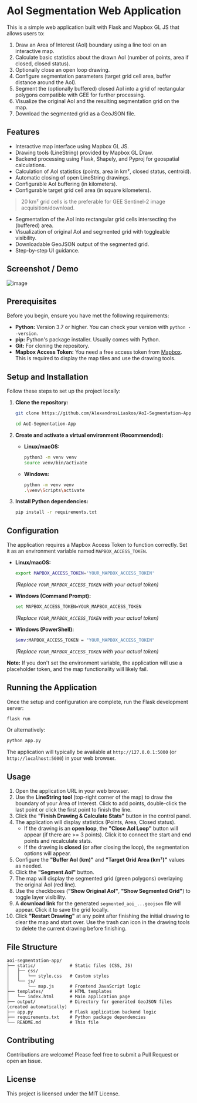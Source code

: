 # AoI Segmentation Web Application 

This is a simple web application built with Flask and Mapbox GL JS that allows users to:

1.  Draw an Area of Interest (AoI) boundary using a line tool on an interactive map.
2.  Calculate basic statistics about the drawn AoI (number of points, area if closed, closed status).
3.  Optionally close an open loop drawing.
4.  Configure segmentation parameters (target grid cell area, buffer distance around the AoI).
5.  Segment the (optionally buffered) closed AoI into a grid of rectangular polygons compatible with GEE for further processing.
6.  Visualize the original AoI and the resulting segmentation grid on the map.
7.  Download the segmented grid as a GeoJSON file.

## Features

*   Interactive map interface using Mapbox GL JS.
*   Drawing tools (LineString) provided by Mapbox GL Draw.
*   Backend processing using Flask, Shapely, and Pyproj for geospatial calculations.
*   Calculation of AoI statistics (points, area in km², closed status, centroid).
*   Automatic closing of open LineString drawings.
*   Configurable AoI buffering (in kilometers).
*   Configurable target grid cell area (in square kilometers).
> 20  km² grid cells is the preferable for GEE Sentinel-2 image acquisition/download.
*   Segmentation of the AoI into rectangular grid cells intersecting the (buffered) area.
*   Visualization of original AoI and segmented grid with toggleable visibility.
*   Downloadable GeoJSON output of the segmented grid.
*   Step-by-step UI guidance.

## Screenshot / Demo

![image](https://github.com/user-attachments/assets/48d85f6c-abf0-42b2-b020-21ea5cd37b35)


## Prerequisites

Before you begin, ensure you have met the following requirements:

*   **Python:** Version 3.7 or higher. You can check your version with `python --version`.
*   **pip:** Python's package installer. Usually comes with Python.
*   **Git:** For cloning the repository.
*   **Mapbox Access Token:** You need a free access token from [Mapbox](https://www.mapbox.com/). This is required to display the map tiles and use the drawing tools.

## Setup and Installation

Follow these steps to set up the project locally:

1.  **Clone the repository:**
    ```bash
    git clone https://github.com/AlexandrosLiaskos/AoI-Segmentation-App 
    
    cd AoI-Segmentation-App
    ```

2.  **Create and activate a virtual environment (Recommended):**
    *   **Linux/macOS:**
        ```bash
        python3 -m venv venv
        source venv/bin/activate
        ```
    *   **Windows:**
        ```bash
        python -m venv venv
        .\venv\Scripts\activate
        ```

3.  **Install Python dependencies:**
    ```bash
    pip install -r requirements.txt
    ```

## Configuration

The application requires a Mapbox Access Token to function correctly. Set it as an environment variable named `MAPBOX_ACCESS_TOKEN`.

*   **Linux/macOS:**
    ```bash
    export MAPBOX_ACCESS_TOKEN='YOUR_MAPBOX_ACCESS_TOKEN'
    ```
    *(Replace `YOUR_MAPBOX_ACCESS_TOKEN` with your actual token)*

*   **Windows (Command Prompt):**
    ```bash
    set MAPBOX_ACCESS_TOKEN=YOUR_MAPBOX_ACCESS_TOKEN
    ```
    *(Replace `YOUR_MAPBOX_ACCESS_TOKEN` with your actual token)*

*   **Windows (PowerShell):**
    ```bash
    $env:MAPBOX_ACCESS_TOKEN = "YOUR_MAPBOX_ACCESS_TOKEN"
    ```
    *(Replace `YOUR_MAPBOX_ACCESS_TOKEN` with your actual token)*

**Note:** If you don't set the environment variable, the application will use a placeholder token, and the map functionality will likely fail.

## Running the Application

Once the setup and configuration are complete, run the Flask development server:

```bash
flask run
```

Or alternatively:

```bash
python app.py
```

The application will typically be available at `http://127.0.0.1:5000` (or `http://localhost:5000`) in your web browser.

## Usage

1.  Open the application URL in your web browser.
2.  Use the **LineString tool** (top-right corner of the map) to draw the boundary of your Area of Interest. Click to add points, double-click the last point or click the first point to finish the line.
3.  Click the **"Finish Drawing & Calculate Stats"** button in the control panel.
4.  The application will display statistics (Points, Area, Closed status).
    *   If the drawing is an **open loop**, the **"Close AoI Loop"** button will appear (if there are >= 3 points). Click it to connect the start and end points and recalculate stats.
    *   If the drawing is **closed** (or after closing the loop), the segmentation options will appear.
5.  Configure the **"Buffer AoI (km)"** and **"Target Grid Area (km²)"** values as needed.
6.  Click the **"Segment AoI"** button.
7.  The map will display the segmented grid (green polygons) overlaying the original AoI (red line).
8.  Use the checkboxes (**"Show Original AoI"**, **"Show Segmented Grid"**) to toggle layer visibility.
9.  A **download link** for the generated `segmented_aoi_...geojson` file will appear. Click it to save the grid locally.
10. Click **"Restart Drawing"** at any point after finishing the initial drawing to clear the map and start over. Use the trash can icon in the drawing tools to delete the current drawing before finishing.

## File Structure

```
aoi-segmentation-app/
├── static/             # Static files (CSS, JS)
│   ├── css/
│   │   └── style.css   # Custom styles
│   └── js/
│       └── map.js      # Frontend JavaScript logic
├── templates/          # HTML templates
│   └── index.html      # Main application page
├── output/             # Directory for generated GeoJSON files (created automatically)
├── app.py              # Flask application backend logic
├── requirements.txt    # Python package dependencies
└── README.md           # This file
```

## Contributing

Contributions are welcome! Please feel free to submit a Pull Request or open an Issue.

## License
This project is licensed under the MIT License.

